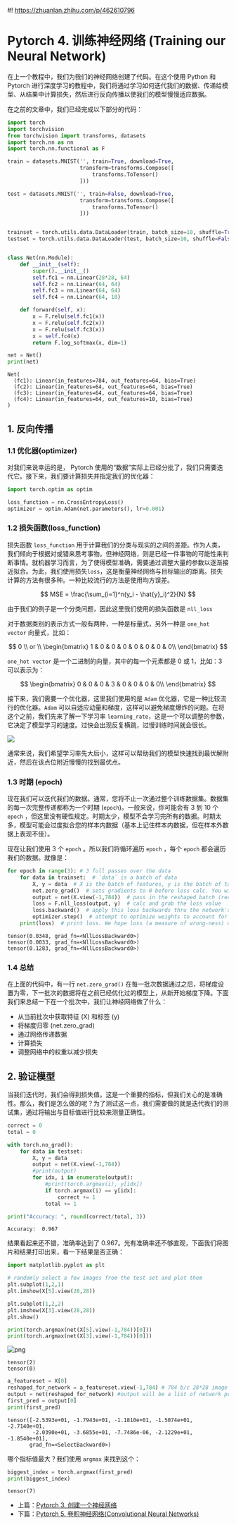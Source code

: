 #! https://zhuanlan.zhihu.com/p/462610796
# Pytorch 4. 训练神经网络 (Training our Neural Network)

在上一个教程中，我们为我们的神经网络创建了代码。在这个使用 Python 和 Pytorch 进行深度学习的教程中，我们将通过学习如何迭代我们的数据、传递给模型、从结果中计算损失，然后进行反向传播以使我们的模型慢慢适应数据。

在之前的文章中，我们已经完成以下部分的代码：



```python
import torch
import torchvision
from torchvision import transforms, datasets
import torch.nn as nn
import torch.nn.functional as F

train = datasets.MNIST('', train=True, download=True,
                       transform=transforms.Compose([
                           transforms.ToTensor()
                       ]))

test = datasets.MNIST('', train=False, download=True,
                       transform=transforms.Compose([
                           transforms.ToTensor()
                       ]))


trainset = torch.utils.data.DataLoader(train, batch_size=10, shuffle=True)
testset = torch.utils.data.DataLoader(test, batch_size=10, shuffle=False)


class Net(nn.Module):
    def __init__(self):
        super().__init__()
        self.fc1 = nn.Linear(28*28, 64)
        self.fc2 = nn.Linear(64, 64)
        self.fc3 = nn.Linear(64, 64)
        self.fc4 = nn.Linear(64, 10)

    def forward(self, x):
        x = F.relu(self.fc1(x))
        x = F.relu(self.fc2(x))
        x = F.relu(self.fc3(x))
        x = self.fc4(x)
        return F.log_softmax(x, dim=1)

net = Net()
print(net)
```

    Net(
      (fc1): Linear(in_features=784, out_features=64, bias=True)
      (fc2): Linear(in_features=64, out_features=64, bias=True)
      (fc3): Linear(in_features=64, out_features=64, bias=True)
      (fc4): Linear(in_features=64, out_features=10, bias=True)
    )
    

## 1. 反向传播

### 1.1 优化器(optimizer)

对我们来说幸运的是， Pytorch 使用的“数据”实际上已经分批了，我们只需要迭代它。接下来，我们要计算损失并指定我们的优化器：


```python
import torch.optim as optim

loss_function = nn.CrossEntropyLoss()
optimizer = optim.Adam(net.parameters(), lr=0.001)
```

### 1.2 损失函数(loss_function)

损失函数 `loss_function` 用于计算我们的分类与现实的之间的差距。作为人类，我们倾向于根据对或错来思考事物。但神经网络，则是已经一件事物的可能性来判断事情。就机器学习而言，为了使得模型准确，需要通过调整大量的参数以逐渐接近拟合。为此，我们使用损失`loss`，这是衡量神经网络与目标输出的距离。损失计算的方法有很多种。一种比较流行的方法是使用均方误差。

$$
MSE = \frac{\sum_{i=1}^n(y_i - \hat{y}_i)^2}{N}
$$

由于我们的例子是一个分类问题，因此这里我们使用的损失函数是 `nll_loss`

对于数据类别的表示方式一般有两种，一种是标量式，另外一种是 `one_hot vector` 向量式，比如：

$$
0 \\ or \\
\begin{bmatrix}
    1 & 0 & 0 & 0 & 0 & 0 & 0 & 0\\
\end{bmatrix}
$$

`one_hot vector` 是一个二进制的向量，其中的每一个元素都是 0 或 1，比如：3 可以表示为：

$$
\begin{bmatrix}
    0 & 0 & 0 & 3 & 0 & 0 & 0 & 0\\
\end{bmatrix}
$$

接下来，我们需要一个优化器，这里我们使用的是 `Adam` 优化器，它是一种比较流行的优化器。`Adam` 可以自适应动量和梯度，这样可以避免梯度爆炸的问题。在将这个之前，我们先来了解一下学习率 `learning_rate`，这是一个可以调整的参数，它决定了模型学习的速度。过快会出现反复横跳，过慢训练时间就会很长。

![ ](./pics/leanring.jpg)

通常来说，我们希望学习率先大后小，这样可以帮助我们的模型快速找到最优解附近，然后在该点位附近慢慢的找到最优点。



### 1.3 时期 (epoch)

现在我们可以迭代我们的数据。通常，您将不止一次通过整个训练数据集。数据集的每一次完整传递都称为一个时期 (`epoch`)。一般来说，你可能会有 3 到 10 个 `epoch` ，但这里没有硬性规定。时期太少，模型不会学习完所有的数据。时期太多，模型可能会过度拟合您的样本内数据（基本上记住样本内数据，但在样本外数据上表现不佳）。

现在让我们使用 3 个 `epoch` 。所以我们将循环遍历 `epoch` ，每个 `epoch` 都会遍历我们的数据。就像是：


```python
for epoch in range(3): # 3 full passes over the data
    for data in trainset:  # `data` is a batch of data
        X, y = data  # X is the batch of features, y is the batch of targets.
        net.zero_grad()  # sets gradients to 0 before loss calc. You will do this likely every step.
        output = net(X.view(-1,784))  # pass in the reshaped batch (recall they are 28x28 atm)
        loss = F.nll_loss(output, y)  # calc and grab the loss value
        loss.backward()  # apply this loss backwards thru the network's parameters
        optimizer.step()  # attempt to optimize weights to account for loss/gradients
    print(loss)  # print loss. We hope loss (a measure of wrong-ness) declines! 
```

    tensor(0.0348, grad_fn=<NllLossBackward0>)
    tensor(0.0033, grad_fn=<NllLossBackward0>)
    tensor(0.1283, grad_fn=<NllLossBackward0>)
    

### 1.4 总结

在上面的代码中，有一行 `net.zero_grad()` 在每一批次数据通过之后，将梯度设置为零，下一批次的数据将在之前已经优化过的模型上，从新开始梯度下降。下面我们来总结一下在一个批次中，我们让神经网络做了什么：

- 从当前批次中获取特征 (X) 和标签 (y)
- 将梯度归零 (net.zero_grad)
- 通过网络传递数据
- 计算损失
- 调整网络中的权重以减少损失

## 2. 验证模型

当我们迭代时，我们会得到损失值，这是一个重要的指标，但我们关心的是准确性。那么，我们是怎么做的呢？为了测试这一点，我们需要做的就是迭代我们的测试集，通过将输出与目标值进行比较来测量正确性。


```python
correct = 0
total = 0

with torch.no_grad():
    for data in testset:
        X, y = data
        output = net(X.view(-1,784))
        #print(output)
        for idx, i in enumerate(output):
            #print(torch.argmax(i), y[idx])
            if torch.argmax(i) == y[idx]:
                correct += 1
            total += 1

print("Accuracy: ", round(correct/total, 3))
```

    Accuracy:  0.967
    

结果看起来还不错，准确率达到了 0.967。光有准确率还不够直观，下面我们将图片和结果打印出来，看一下结果是否正确：


```python
import matplotlib.pyplot as plt

# randomly select a few images from the test set and plot them
plt.subplot(1,2,1)
plt.imshow(X[5].view(28,28))

plt.subplot(1,2,2)
plt.imshow(X[3].view(28,28))
plt.show()

print(torch.argmax(net(X[5].view(-1,784))[0]))
print(torch.argmax(net(X[3].view(-1,784))[0]))
```


    
![png](pytorch4_files/pytorch4_11_0.png)
    


    tensor(2)
    tensor(0)
    


```python
a_featureset = X[0]
reshaped_for_network = a_featureset.view(-1,784) # 784 b/c 28*28 image resolution.
output = net(reshaped_for_network) #output will be a list of network predictions.
first_pred = output[0]
print(first_pred)
```

    tensor([-2.5393e+01, -1.7943e+01, -1.1810e+01, -1.5074e+01, -2.7140e+01,
            -2.0390e+01, -3.6855e+01, -7.7486e-06, -2.1229e+01, -1.8540e+01],
           grad_fn=<SelectBackward0>)
    

哪个指标值最大？我们使用 `argmax` 来找到这个：


```python
biggest_index = torch.argmax(first_pred)
print(biggest_index)
```

    tensor(7)
    
- 上篇：[Pytorch 3. 创建一个神经网络](https://zhuanlan.zhihu.com/p/462359836)
- 下篇：[Pytorch 5. 卷积神经网络(Convolutional Neural Networks)](https://zhuanlan.zhihu.com/p/463301002)